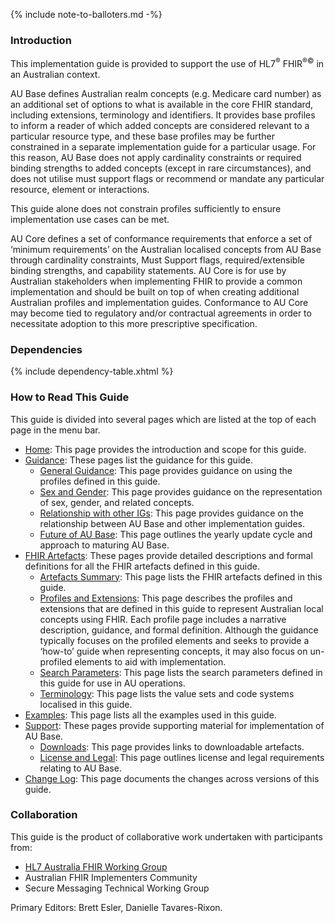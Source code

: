 {% include note-to-balloters.md -%}

### Introduction
This implementation guide is provided to support the use of HL7<sup>&reg;</sup> FHIR<sup>&reg;&copy;</sup> in an Australian context.  

AU Base defines Australian realm concepts (e.g. Medicare card number) as an additional set of options to what is available in the core FHIR standard, including extensions, terminology and identifiers.  It provides base profiles to inform a reader of which added concepts are considered relevant to a particular resource type, and these base profiles may be further constrained in a separate implementation guide for a particular usage.  For this reason, AU Base does not apply cardinality constraints or required binding strengths to added concepts (except in rare circumstances), and does not utilise must support flags or recommend or mandate any particular resource, element or interactions.

This guide alone does not constrain profiles sufficiently to ensure implementation use cases can be met. 

AU Core defines a set of conformance requirements that enforce a set of ‘minimum requirements’ on the Australian localised concepts from AU Base through cardinality constraints, Must Support flags, required/extensible binding strengths, and capability statements. AU Core is for use by Australian stakeholders when implementing FHIR to provide a common implementation and should be built on top of when creating additional Australian profiles and implementation guides. Conformance to AU Core may become tied to regulatory and/or contractual agreements in order to necessitate adoption to this more prescriptive specification.


### Dependencies

{% include dependency-table.xhtml %}

### How to Read This Guide

This guide is divided into several pages which are listed at the top of each page in the menu bar.

- [Home](index.html): This page provides the introduction and scope for this guide.
- [Guidance](guidance.html):  These pages list the guidance for this guide.
  - [General Guidance](generalguidance.html): This page provides guidance on using the profiles defined in this guide.
  - [Sex and Gender](sexgender.html): This page provides guidance on the representation of sex, gender, and related concepts.
  - [Relationship with other IGs](relationship.html): This page provides guidance on the relationship between AU Base and other implementation guides.
  - [Future of AU Base](future.html): This page outlines the yearly update cycle and approach to maturing AU Base.
- [FHIR Artefacts](fhirartefacts.html): These pages provide detailed descriptions and formal definitions for all the FHIR artefacts defined in this guide.
  - [Artefacts Summary](artifacts.html): This page lists the FHIR artefacts defined in this guide.
  - [Profiles and Extensions](profiles-and-extensions.html): This page describes the profiles and extensions that are defined in this guide to represent Australian local concepts using FHIR. Each profile page includes a narrative description, guidance, and formal definition. Although the guidance typically focuses on the profiled elements and seeks to provide a ‘how-to’ guide when representing concepts, it may also focus on un-profiled elements to aid with implementation.
  - [Search Parameters](search-parameters.html): This page lists the search parameters defined in this guide for use in AU operations.
  - [Terminology](terminology.html): This page lists the value sets and code systems localised in this guide.
- [Examples](examples.html): This page lists all the examples used in this guide.
- [Support](support.html): These pages provide supporting material for implementation of AU Base.
  - [Downloads](downloads.html): This page provides links to downloadable artefacts.
  - [License and Legal](license.html): This page outlines license and legal requirements relating to AU Base.
- [Change Log](changes.html): This page documents the changes across versions of this guide.


### Collaboration
This guide is the product of collaborative work undertaken with participants from:

* [HL7 Australia FHIR Working Group](https://confluence.hl7.org/display/HAFWG/HL7+Australia+FHIR+Work+Group+Home)
* Australian FHIR Implementers Community
* Secure Messaging Technical Working Group

Primary Editors: Brett Esler, Danielle Tavares-Rixon.









